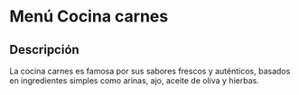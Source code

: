# Menú Cocina carnes
## Descripción
La cocina carnes es famosa por sus sabores frescos y auténticos, basados en ingredientes simples como arinas, ajo, aceite de oliva y hierbas.

